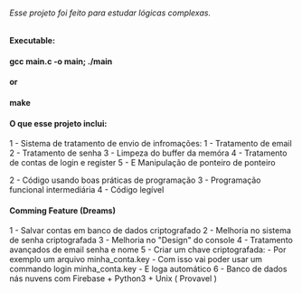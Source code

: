 ###### Esse projeto foi feito para estudar lógicas complexas.
#### Executable: 
####      gcc main.c -o main; ./main
####      or
####      make

#### O que esse projeto inclui:

1 - Sistema de tratamento de envio de infromações:
    1 - Tratamento de email
    2 - Tratamento de senha
    3 - Limpeza do buffer da memóra
    4 - Tratamento de contas de login e register
    5 - E Manipulação de ponteiro de ponteiro

2 - Código usando boas práticas de programação
3 - Programação funcional intermediária
4 - Código legível


#### Comming Feature (Dreams)

1 - Salvar contas em banco de dados criptografado
2 - Melhoria no sistema de senha criptografada
3 - Melhoria no "Design" do console
4 - Tratamento avançados de email senha e nome
5 - Criar um chave criptografada:
    - Por exemplo um arquivo minha_conta.key
    - Com isso vai poder usar um commando login minha_conta.key
    - E loga automático
6 - Banco de dados nás nuvens com Firebase + Python3 + Unix ( Provavel )
